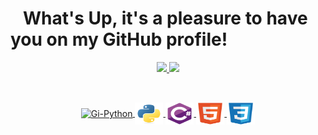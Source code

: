 # ‎ ‎ ‎ ‎What's Up, it's a pleasure to have you on my GitHub profile!
 <div align = "center">
  <a href="https://github.com/euCRUZ">
  <img height="190em" src="https://github-readme-stats.vercel.app/api?username=euCRUZ&show_icons=true&theme=blue-green&include_all_commits=true&count_private=true"/>
  <img height="190em" src="https://github-readme-stats.vercel.app/api/top-langs/?username=euCRUZ&layout=compact&langs_count=16&theme=blue-green"/>
</div>

##

<div style="display: inline_block" align = "center"><br>          
  <img align="center" alt="Gi-Python" height="35" width="45" src="https://cdn.jsdelivr.net/gh/devicons/devicon/icons/java/java-original.svg" />        
  <img align="center" alt="Gi-Python" height="35" width="45" src="https://raw.githubusercontent.com/devicons/devicon/master/icons/python/python-original.svg">
  <img align="center" alt="Gi-Csharp" height="35" width="45" src="https://raw.githubusercontent.com/devicons/devicon/master/icons/csharp/csharp-original.svg">
  <img align="center" alt="Gi-HTML" height="35" width="45" src="https://raw.githubusercontent.com/devicons/devicon/master/icons/html5/html5-original.svg">
  <img align="center" alt="Gi-CSS" height="35" width="45" src="https://raw.githubusercontent.com/devicons/devicon/master/icons/css3/css3-original.svg">
</div>
